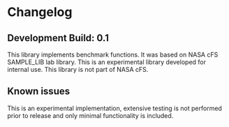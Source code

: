 # Changelog

## Development Build: 0.1

This library implements benchmark functions. It was based on NASA cFS SAMPLE_LIB lab library.
This is an experimental library developed for internal use. This library is not part of NASA cFS.

## Known issues

This is an experimental implementation, extensive testing is not performed prior to release and only minimal functionality is included.
